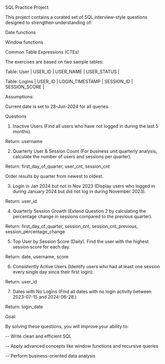 SQL Practice Project

This project contains a curated set of SQL interview-style questions designed to strengthen understanding of:

Date functions

Window functions

Common Table Expressions (CTEs)

The exercises are based on two sample tables:

Table: User
| USER_ID | USER_NAME | USER_STATUS |

Table: Logins
| USER_ID | LOGIN_TIMESTAMP | SESSION_ID | SESSION_SCORE |

Assumptions:

Current date is set to 28-Jun-2024 for all queries.

Questions

1. Inactive Users (Find all users who have not logged in during the last 5 months).

Return: username

2. Quarterly User & Session Count (For business unit quarterly analysis, calculate the number of users and sessions per quarter).

Return: first_day_of_quarter, user_cnt, session_cnt

Order results by quarter from newest to oldest.

3. Login in Jan 2024 but not in Nov 2023 (Display users who logged in during January 2024 but did not log in during November 2023).

Return: user_id

4. Quarterly Session Growth (Extend Question 2 by calculating the percentage change in sessions compared to the previous quarter).

Return: first_day_of_quarter, session_cnt, session_cnt_previous, session_percentage_change

5. Top User by Session Score (Daily). Find the user with the highest session score for each day.

Return: date, username, score

6. Consistently Active Users (Identify users who had at least one session every single day since their first login).

Return: user_id

7. Dates with No Logins (Find all dates with no login activity between 2023-07-15 and 2024-06-28.)

Return: login_date


Goal:

By solving these questions, you will improve your ability to:

-- Write clean and efficient SQL

-- Apply advanced concepts like window functions and recursive queries

-- Perform business-oriented data analysis
